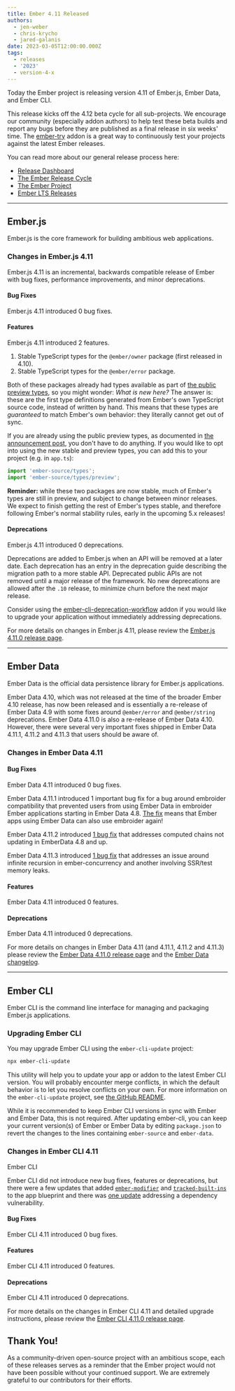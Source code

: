 ```yaml
---
title: Ember 4.11 Released
authors:
  - jen-weber
  - chris-krycho
  - jared-galanis
date: 2023-03-05T12:00:00.000Z
tags:
  - releases
  - '2023'
  - version-4-x
---
```


Today the Ember project is releasing version 4.11 of Ember.js, Ember Data, and Ember CLI. <!-- Block start: Uncomment if an LTS candidate --><!--This release of Ember.js is an LTS (Long Term Support) candidate. LTS candidates prioritize stability over the addition of new features, and have an extended support schedule.--><!-- Block end -->

This release kicks off the 4.12 beta cycle for all sub-projects. We encourage our community (especially addon authors) to help test these beta builds and report any bugs before they are published as a final release in six weeks' time. The [ember-try](https://github.com/ember-cli/ember-try) addon is a great way to continuously test your projects against the latest Ember releases.

You can read more about our general release process here:

- [Release Dashboard](http://emberjs.com/releases/)
- [The Ember Release Cycle](https://blog.emberjs.com/new-ember-release-process/)
- [The Ember Project](https://blog.emberjs.com/ember-project-at-2-0/)
- [Ember LTS Releases](https://blog.emberjs.com/announcing-embers-first-lts/)

---

## Ember.js

Ember.js is the core framework for building ambitious web applications.

### Changes in Ember.js 4.11

Ember.js 4.11 is an incremental, backwards compatible release of Ember with bug fixes, performance improvements, and minor deprecations.

#### Bug Fixes

Ember.js 4.11 introduced 0 bug fixes.

#### Features

Ember.js 4.11 introduced 2 features.

1. Stable TypeScript types for the `@ember/owner` package (first released in 4.10).
2. Stable TypeScript types for the `@ember/error` package.

Both of these packages already had types available as part of [the public preview types](https://blog.emberjs.com/announcing-official-typescript-types-public-preview/), so you might wonder: _What is new here?_ The answer is: these are the first type definitions generated from Ember's own TypeScript source code, instead of written by hand. This means that these types are _guaranteed_ to match Ember's own behavior: they literally cannot get out of sync.

If you are already using the public preview types, as documented in [the announcement post](https://blog.emberjs.com/announcing-official-typescript-types-public-preview/), you don't have to do anything. If you would like to opt into using the new stable and preview types, you can add this to your project (e.g. in `app.ts`):

```ts
import 'ember-source/types';
import 'ember-source/types/preview';
```

**Reminder:** while these two packages are now stable, much of Ember's types are still in preview, and subject to change between minor releases. We expect to finish getting the rest of Ember's types stable, and therefore following Ember's normal stability rules, early in the upcoming 5.x releases!

#### Deprecations

Ember.js 4.11 introduced 0 deprecations.

<!-- Block start: If there were no deprecations, remove this block -->

Deprecations are added to Ember.js when an API will be removed at a later date. Each deprecation has an entry in the deprecation guide describing the migration path to a more stable API. Deprecated public APIs are not removed until a major release of the framework. No new deprecations are allowed after the `.10` release, to minimize churn before the next major release.

Consider using the [ember-cli-deprecation-workflow](https://github.com/mixonic/ember-cli-deprecation-workflow) addon if you would like to upgrade your application without immediately addressing deprecations.

<!-- Block end -->

For more details on changes in Ember.js 4.11, please review the [Ember.js 4.11.0 release page](https://github.com/emberjs/ember.js/releases/tag/v4.11.0).

---

## Ember Data

Ember Data is the official data persistence library for Ember.js applications.

Ember Data 4.10, which was not released at the time of the broader Ember 4.10 release, has now been released and is essentially a re-release of Ember Data 4.9 with some fixes around `@ember/error` and `@ember/string` deprecations. Ember Data 4.11.0 is also a re-release of Ember Data 4.10. However, there were several very important fixes shipped in Ember Data 4.11.1, 4.11.2 and 4.11.3 that users should be aware of.

### Changes in Ember Data 4.11

#### Bug Fixes

Ember Data 4.11 introduced 0 bug fixes.

Ember Data 4.11.1 introduced 1 important bug fix for a bug around embroider compatibility that prevented users from using Ember Data in embroider Ember applications starting in Ember Data 4.8. [The fix](https://github.com/emberjs/data/pull/8427) means that Ember apps using Ember Data can also use embroider again!

Ember Data 4.11.2 introduced [1 bug fix](https://github.com/emberjs/data/pull/8433) that addresses computed chains not updating in EmberData 4.8 and up.

Ember Data 4.11.3 introduced [1 bug fix](https://github.com/emberjs/data/pull/8439) that addresses an issue around infinite recursion in ember-concurrency and another involving SSR/test memory leaks.

#### Features

Ember Data 4.11 introduced 0 features.

#### Deprecations

Ember Data 4.11 introduced 0 deprecations.

For more details on changes in Ember Data 4.11 (and 4.11.1, 4.11.2 and 4.11.3) please review the
[Ember Data 4.11.0 release page](https://github.com/emberjs/data/releases/tag/v4.11.0) and the [Ember Data changelog](https://github.com/emberjs/data/blob/master/CHANGELOG.md).

---

## Ember CLI

Ember CLI is the command line interface for managing and packaging Ember.js applications.

### Upgrading Ember CLI

You may upgrade Ember CLI using the `ember-cli-update` project:

```bash
npx ember-cli-update
```

This utility will help you to update your app or addon to the latest Ember CLI version. You will probably encounter merge conflicts, in which the default behavior is to let you resolve conflicts on your own. For more information on the `ember-cli-update` project, see [the GitHub README](https://github.com/ember-cli/ember-cli-update).

While it is recommended to keep Ember CLI versions in sync with Ember and Ember Data, this is not required. After updating ember-cli, you can keep your current version(s) of Ember or Ember Data by editing `package.json` to revert the changes to the lines containing `ember-source` and `ember-data`.

### Changes in Ember CLI 4.11

Ember CLI

Ember CLI did not introduce new bug fixes, features or deprecations, but there were a few updates that added [`ember-modifier`](https://github.com/ember-cli/ember-cli/pull/10103) and [`tracked-built-ins`](https://github.com/ember-cli/ember-cli/pull/10109) to the app blueprint and there was [one update](https://github.com/ember-cli/ember-cli/pull/10110) addressing a dependency vulnerability.

#### Bug Fixes

Ember CLI 4.11 introduced 0 bug fixes.

#### Features

Ember CLI 4.11 introduced 0 features.

#### Deprecations

Ember CLI 4.11 introduced 0 deprecations.

For more details on the changes in Ember CLI 4.11 and detailed upgrade
instructions, please review the [Ember CLI 4.11.0 release page](https://github.com/ember-cli/ember-cli/releases/tag/v4.11.0).

## Thank You!

As a community-driven open-source project with an ambitious scope, each of these releases serves as a reminder that the Ember project would not have been possible without your continued support. We are extremely grateful to our contributors for their efforts.
